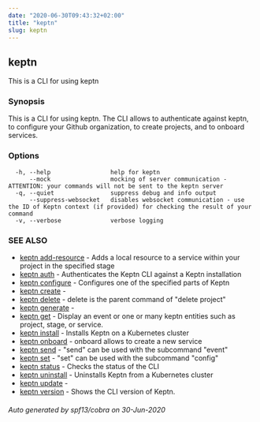 ```yaml
---
date: "2020-06-30T09:43:32+02:00"
title: "keptn"
slug: keptn
---
```

## keptn

This is a CLI for using keptn

### Synopsis

This is a CLI for using keptn. The CLI allows to authenticate against keptn, to configure your Github organization,
to create projects, and to onboard services.
	

### Options

```
  -h, --help                 help for keptn
      --mock                 mocking of server communication - ATTENTION: your commands will not be sent to the keptn server
  -q, --quiet                suppress debug and info output
      --suppress-websocket   disables websocket communication - use the ID of Keptn context (if provided) for checking the result of your command
  -v, --verbose              verbose logging
```

### SEE ALSO

* [keptn add-resource](../keptn_add-resource/)	 - Adds a local resource to a service within your project in the specified stage
* [keptn auth](../keptn_auth/)	 - Authenticates the Keptn CLI against a Keptn installation
* [keptn configure](../keptn_configure/)	 - Configures one of the specified parts of Keptn
* [keptn create](../keptn_create/)	 - 
* [keptn delete](../keptn_delete/)	 - delete is the parent command of "delete project"
* [keptn generate](../keptn_generate/)	 - 
* [keptn get](../keptn_get/)	 - Display an event or one or many keptn entities such as project, stage, or service.
* [keptn install](../keptn_install/)	 - Installs Keptn on a Kubernetes cluster
* [keptn onboard](../keptn_onboard/)	 - onboard allows to create a new service
* [keptn send](../keptn_send/)	 - "send" can be used with the subcommand "event"
* [keptn set](../keptn_set/)	 - "set" can be used with the subcommand "config"
* [keptn status](../keptn_status/)	 - Checks the status of the CLI
* [keptn uninstall](../keptn_uninstall/)	 - Uninstalls Keptn from a Kubernetes cluster
* [keptn update](../keptn_update/)	 - 
* [keptn version](../keptn_version/)	 - Shows the CLI version of Keptn.

###### Auto generated by spf13/cobra on 30-Jun-2020
